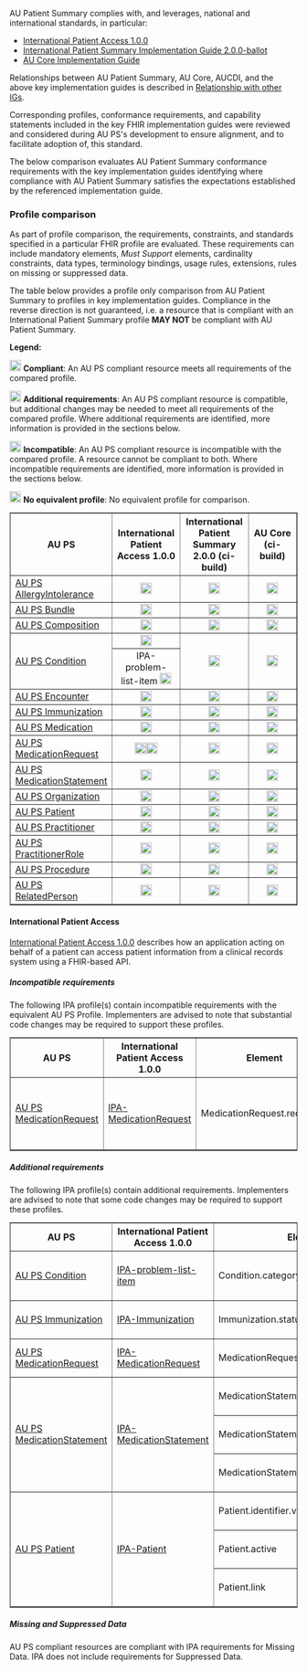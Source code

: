 AU Patient Summary complies with, and leverages, national and international standards, in particular:
- [International Patient Access 1.0.0](https://hl7.org/fhir/uv/ipa/STU1/)
- [International Patient Summary Implementation Guide 2.0.0-ballot](https://hl7.org/fhir/uv/ips/2024Sep/)
- [AU Core Implementation Guide](https://build.fhir.org/ig/hl7au/au-fhir-core/)

Relationships between AU Patient Summary, AU Core, AUCDI, and the above key implementation guides is described in [Relationship with other IGs](relationship.html). 

Corresponding profiles, conformance requirements, and capability statements included in the key FHIR implementation guides were reviewed and considered during AU PS's development to ensure alignment, and to facilitate adoption of, this standard.

The below comparison evaluates AU Patient Summary conformance requirements with the key implementation guides identifying where compliance with AU Patient Summary satisfies the expectations established by the referenced implementation guide. 

### Profile comparison
As part of profile comparison, the requirements, constraints, and standards specified in a particular FHIR profile are evaluated. These requirements can include mandatory elements, *Must Support* elements, cardinality constraints, data types, terminology bindings, usage rules, extensions, rules on missing or suppressed data. 

The table below provides a profile only comparison from AU Patient Summary to profiles in key implementation guides. Compliance in the reverse direction is not guaranteed, i.e. a resource that is compliant with an International Patient Summary profile **MAY NOT** be compliant with AU Patient Summary.

**Legend:**

<img src="green_checkmark.svg.png" width="20"/> **Compliant**: An AU PS compliant resource meets all requirements of the compared profile.

<img src="orange_checkmark.svg.png" width="20"/> **Additional requirements**: An AU PS compliant resource is compatible, but additional changes may be needed to meet all requirements of the compared profile. Where additional requirements are identified, more information is provided in the sections below.

<img src="cross_red_circle.svg.png" width="20"/> **Incompatible**: An AU PS compliant resource is incompatible with the compared profile. A resource cannot be compliant to both. Where incompatible requirements are identified, more information is provided in the sections below.

<img src="minus_symbol.svg.png" width="20"/> **No equivalent profile**: No equivalent profile for comparison.

<table border="1" style="width: 100%; margin: auto; border-collapse: collapse;">
    <thead>
        <tr>
            <th style="width: 25%; text-align: center; vertical-align: middle;">AU PS</th>
            <th style="width: 25%; text-align: center; vertical-align: middle;">International Patient Access 1.0.0</th>
            <th style="width: 25%; text-align: center; vertical-align: middle;">International Patient Summary 2.0.0 (ci-build)</th>
            <th style="width: 25%; text-align: center; vertical-align: middle;">AU Core (ci-build)</th>
        </tr>
    </thead>
    <tbody>
        <tr>
            <td style="width: 25%; text-align: left; vertical-align: middle;"><a href="StructureDefinition-au-ps-allergyintolerance.html">AU PS AllergyIntolerance</a></td>
            <td style="width: 25%; text-align: center; vertical-align: middle;"><img src="green_checkmark.svg.png" width="20"/></td>
            <td style="width: 25%; text-align: center; vertical-align: middle;"><img src="green_checkmark.svg.png" width="20"/></td>
            <td style="width: 25%; text-align: center; vertical-align: middle;"><img src="green_checkmark.svg.png" width="20"/></td>
        </tr>
        <tr>
            <td style="width: 25%; text-align: left; vertical-align: middle;"><a href="StructureDefinition-au-ps-bundle.html">AU PS Bundle</a></td>
            <td style="width: 25%; text-align: center; vertical-align: middle;"><img src="minus_symbol.svg.png" width="20"/></td>
            <td style="width: 25%; text-align: center; vertical-align: middle;"><img src="green_checkmark.svg.png" width="20"/></td>
            <td style="width: 25%; text-align: center; vertical-align: middle;"><img src="minus_symbol.svg.png" width="20"/></td>
        </tr>
        <tr>
            <td style="width: 25%; text-align: left; vertical-align: middle;"><a href="StructureDefinition-au-ps-composition.html">AU PS Composition</a></td>
            <td style="width: 25%; text-align: center; vertical-align: middle;"><img src="minus_symbol.svg.png" width="20"/></td>
            <td style="width: 25%; text-align: center; vertical-align: middle;"><img src="green_checkmark.svg.png" width="20"/></td>
            <td style="width: 25%; text-align: center; vertical-align: middle;"><img src="minus_symbol.svg.png" width="20"/></td>
        </tr>
        <tr>
            <td rowspan="2" style="width: 25%; text-align: left; vertical-align: middle;"><a href="StructureDefinition-au-ps-condition.html">AU PS Condition</a></td>
            <td style="width: 25%; text-align: center; vertical-align: middle;"><img src="green_checkmark.svg.png" width="20"/></td>
            <td rowspan="2" style="width: 25%; text-align: center; vertical-align: middle;"><img src="green_checkmark.svg.png" width="20"/></td>
            <td rowspan="2" style="width: 25%; text-align: center; vertical-align: middle;"><img src="green_checkmark.svg.png" width="20"/></td>
        </tr>
        <tr>
            <td style="width: 25%; text-align: center; vertical-align: middle;">IPA-problem-list-item <img src="orange_checkmark.svg.png" width="20"/></td>
        </tr>
        <tr>
            <td style="width: 25%; text-align: left; vertical-align: middle;"><a href="StructureDefinition-au-ps-encounter.html">AU PS Encounter</a></td>
            <td style="width: 25%; text-align: center; vertical-align: middle;"><img src="minus_symbol.svg.png" width="20"/></td>
            <td style="width: 25%; text-align: center; vertical-align: middle;"><img src="minus_symbol.svg.png" width="20"/></td>
            <td style="width: 25%; text-align: center; vertical-align: middle;"><img src="green_checkmark.svg.png" width="20"/></td>
        </tr>
        <tr>
            <td style="width: 25%; text-align: left; vertical-align: middle;"><a href="StructureDefinition-au-ps-immunization.html">AU PS Immunization</a></td>
            <td style="width: 25%; text-align: center; vertical-align: middle;"><img src="orange_checkmark.svg.png" width="20"/></td>
            <td style="width: 25%; text-align: center; vertical-align: middle;"><img src="green_checkmark.svg.png" width="20"/></td>
            <td style="width: 25%; text-align: center; vertical-align: middle;"><img src="green_checkmark.svg.png" width="20"/></td>
        </tr>
        <tr>
            <td style="width: 25%; text-align: left; vertical-align: middle;"><a href="StructureDefinition-au-ps-medication.html">AU PS Medication</a></td>
            <td style="width: 25%; text-align: center; vertical-align: middle;"><img src="green_checkmark.svg.png" width="20"/></td>
            <td style="width: 25%; text-align: center; vertical-align: middle;"><img src="green_checkmark.svg.png" width="20"/></td>
            <td style="width: 25%; text-align: center; vertical-align: middle;"><img src="green_checkmark.svg.png" width="20"/></td>
        </tr>
        <tr>
            <td style="width: 25%; text-align: left; vertical-align: middle;"><a href="StructureDefinition-au-ps-medicationrequest.html">AU PS MedicationRequest</a></td>
            <td style="width: 25%; text-align: center; vertical-align: middle;"><img src="orange_checkmark.svg.png" width="20"/><img src="cross_red_circle.svg.png" width="20"/></td>
            <td style="width: 25%; text-align: center; vertical-align: middle;"><img src="green_checkmark.svg.png" width="20"/></td>
            <td style="width: 25%; text-align: center; vertical-align: middle;"><img src="green_checkmark.svg.png" width="20"/></td>
        </tr>
        <tr>
            <td style="width: 25%; text-align: left; vertical-align: middle;"><a href="StructureDefinition-au-ps-medicationstatement.html">AU PS MedicationStatement</a></td>
            <td style="width: 25%; text-align: center; vertical-align: middle;"><img src="orange_checkmark.svg.png" width="20"/></td>
            <td style="width: 25%; text-align: center; vertical-align: middle;"><img src="green_checkmark.svg.png" width="20"/></td>
            <td style="width: 25%; text-align: center; vertical-align: middle;"><img src="green_checkmark.svg.png" width="20"/></td>
        </tr>
        <tr>
            <td style="width: 25%; text-align: left; vertical-align: middle;"><a href="StructureDefinition-au-ps-organization.html">AU PS Organization</a></td>
            <td style="width: 25%; text-align: center; vertical-align: middle;"><img src="minus_symbol.svg.png" width="20"/></td>
            <td style="width: 25%; text-align: center; vertical-align: middle;"><img src="green_checkmark.svg.png" width="20"/></td>
            <td style="width: 25%; text-align: center; vertical-align: middle;"><img src="green_checkmark.svg.png" width="20"/></td>
        </tr>
        <tr>
            <td style="width: 25%; text-align: left; vertical-align: middle;"><a href="StructureDefinition-au-ps-patient.html">AU PS Patient</a></td>
            <td style="width: 25%; text-align: center; vertical-align: middle;"><img src="orange_checkmark.svg.png" width="20"/></td>
            <td style="width: 25%; text-align: center; vertical-align: middle;"><img src="green_checkmark.svg.png" width="20"/></td>
            <td style="width: 25%; text-align: center; vertical-align: middle;"><img src="green_checkmark.svg.png" width="20"/></td>
        </tr>
        <tr>
            <td style="width: 25%; text-align: left; vertical-align: middle;"><a href="StructureDefinition-au-ps-practitioner.html">AU PS Practitioner</a></td>
            <td style="width: 25%; text-align: center; vertical-align: middle;"><img src="green_checkmark.svg.png" width="20"/></td>
            <td style="width: 25%; text-align: center; vertical-align: middle;"><img src="green_checkmark.svg.png" width="20"/></td>
            <td style="width: 25%; text-align: center; vertical-align: middle;"><img src="green_checkmark.svg.png" width="20"/></td>
        </tr>
        <tr>
            <td style="width: 25%; text-align: left; vertical-align: middle;"><a href="StructureDefinition-au-ps-practitionerrole.html">AU PS PractitionerRole</a></td>
            <td style="width: 25%; text-align: center; vertical-align: middle;"><img src="green_checkmark.svg.png" width="20"/></td>
            <td style="width: 25%; text-align: center; vertical-align: middle;"><img src="green_checkmark.svg.png" width="20"/></td>
            <td style="width: 25%; text-align: center; vertical-align: middle;"><img src="green_checkmark.svg.png" width="20"/></td>
        </tr>
        <tr>
            <td style="width: 25%; text-align: left; vertical-align: middle;"><a href="StructureDefinition-au-ps-procedure.html">AU PS Procedure</a></td>
            <td style="width: 25%; text-align: center; vertical-align: middle;"><img src="minus_symbol.svg.png" width="20"/></td>
            <td style="width: 25%; text-align: center; vertical-align: middle;"><img src="green_checkmark.svg.png" width="20"/></td>
            <td style="width: 25%; text-align: center; vertical-align: middle;"><img src="green_checkmark.svg.png" width="20"/></td>
        </tr>
         <tr>
            <td style="width: 25%; text-align: left; vertical-align: middle;"><a href="StructureDefinition-au-ps-relatedperson.html">AU PS RelatedPerson</a></td>
            <td style="width: 25%; text-align: center; vertical-align: middle;"><img src="minus_symbol.svg.png" width="20"/></td>
            <td style="width: 25%; text-align: center; vertical-align: middle;"><img src="minus_symbol.svg.png" width="20"/></td>
            <td style="width: 25%; text-align: center; vertical-align: middle;"><img src="green_checkmark.svg.png" width="20"/></td>
        </tr>
    </tbody>
</table>

#### International Patient Access
[International Patient Access 1.0.0](https://hl7.org/fhir/uv/ipa/STU1/) describes how an application acting on behalf of a patient can access patient information from a clinical records system using a FHIR-based API.

##### Incompatible requirements
The following IPA profile(s) contain incompatible requirements with the equivalent AU PS Profile. Implementers are advised to note that substantial code changes may be required to support these profiles.

<table border="1" style="width: 100%; margin: auto; border-collapse: collapse;">
    <thead>
        <tr>
            <th style="width: 25%;">AU PS</th>
            <th style="width: 25%;">International Patient Access 1.0.0</th>
            <th style="width: 25%;">Element</th>
            <th style="width: 25%;">Incompatible requirements</th>
        </tr>
    </thead>
    <tbody>
        <tr>
            <td style="width: 25%;"><a href="StructureDefinition-au-ps-medicationrequest.html">AU PS MedicationRequest</a></td>
            <td style="width: 25%;"><a href="https://hl7.org/fhir/uv/ipa/STU1/StructureDefinition-ipa-medicationrequest.html">IPA-MedicationRequest</a></td>
            <td style="width: 25%;">MedicationRequest.requester</td>
            <td style="width: 25%;">IPA prohibits reference to Organization and RelatedPerson resources.</td>
        </tr>
    </tbody>
</table>

##### Additional requirements
The following IPA profile(s) contain additional requirements. Implementers are advised to note that some code changes may be required to support these profiles.

<table border="1" style="width: 100%; margin: auto; border-collapse: collapse;">
    <thead>
        <tr>
            <th style="width: 25%;">AU PS</th>
            <th style="width: 25%;">International Patient Access 1.0.0</th>
            <th style="width: 25%;">Element</th>
            <th style="width: 25%;">Additional requirements</th>
        </tr>
    </thead>
    <tbody>
        <tr>
            <td style="width: 25%;"><a href="StructureDefinition-au-ps-condition.html">AU PS Condition</a></td>
            <td style="width: 25%;"><a href="https://build.fhir.org/ig/HL7/fhir-ipa/StructureDefinition-ipa-problem-list-item.html">IPA-problem-list-item</a></td>
            <td style="width: 25%;">Condition.category</td>
            <td style="width: 25%;">Requires category of 'problem-list-item'.</td>
        </tr>
        <tr>
            <td style="width: 25%;"><a href="StructureDefinition-au-ps-immunization.html">AU PS Immunization</a></td>
            <td style="width: 25%;"><a href="https://hl7.org/fhir/uv/ipa/STU1/StructureDefinition-ipa-immunization.html">IPA-Immunization</a></td>
            <td style="width: 25%;">Immunization.statusReason</td>
            <td style="width: 25%;"><i>Must Support</i> element in IPA.</td>
        </tr>
        <tr>
            <td style="width: 25%;"><a href="StructureDefinition-au-ps-medicationrequest.html">AU PS MedicationRequest</a></td>
            <td style="width: 25%;"><a href="https://hl7.org/fhir/uv/ipa/STU1/StructureDefinition-ipa-medicationrequest.html">IPA-MedicationRequest</a></td>
            <td style="width: 25%;">MedicationRequest.reported[x]</td>
            <td style="width: 25%;"><i>Must Support</i> element in IPA.</td>
        </tr>
        <tr>
            <td rowspan="3" style="width: 25%;"><a href="StructureDefinition-au-ps-medicationstatement.html">AU PS MedicationStatement</a></td>
            <td rowspan="3" style="width: 25%;"><a href="https://hl7.org/fhir/uv/ipa/STU1/StructureDefinition-ipa-medicationstatement.html">IPA-MedicationStatement</a></td>
            <td style="width: 25%;">MedicationStatement.statusReason</td>
            <td style="width: 25%;"><i>Must Support</i> element in IPA.</td>
        </tr>
        <tr>
            <td style="width: 25%;">MedicationStatement.context</td>
            <td style="width: 25%;"><i>Must Support</i> element in IPA.</td>
        </tr>
        <tr>
            <td style="width: 25%;">MedicationStatement.informationSource</td>
            <td style="width: 25%;"><i>Must Support</i> element in IPA.</td>
        </tr>
        <tr>
            <td rowspan="3" style="width: 25%;"><a href="StructureDefinition-au-ps-patient.html">AU PS Patient</a></td>
            <td rowspan="3" style="width: 25%;"><a href="https://hl7.org/fhir/uv/ipa/STU1/StructureDefinition-ipa-patient.html">IPA-Patient</a></td>
            <td style="width: 25%;">Patient.identifier.value</td>
            <td style="width: 25%;"><i>Must Support</i> element in IPA.</td>
        </tr>
        <tr>
            <td style="width: 25%;">Patient.active</td>
            <td style="width: 25%;"><i>Must Support</i> element in IPA.</td>
        </tr>
        <tr>
            <td style="width: 25%;">Patient.link</td>
            <td style="width: 25%;"><i>Must Support</i> element in IPA.</td>
        </tr>
    </tbody>
</table>

##### Missing and Suppressed Data
AU PS compliant resources are compliant with IPA requirements for Missing Data. IPA does not include requirements for Suppressed Data.